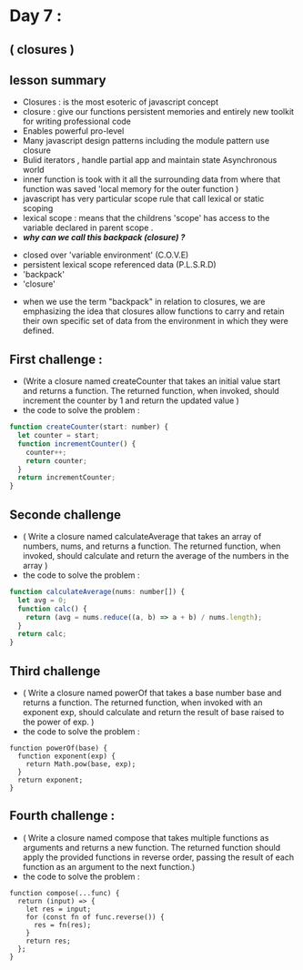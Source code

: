 
# Day 7 :
## ( closures ) 

## lesson summary 
* Closures : is the most esoteric of javascript concept
* closure : give our functions persistent memories and entirely new toolkit for writing professional code
* Enables powerful pro-level 
* Many javascript design patterns including the module pattern use closure 
* Bulid iterators , handle partial app and maintain state Asynchronous world 
* inner function is took with it all the surrounding data from where that function was saved 'local memory for the outer function )
* javascript has very particular scope rule that call lexical or static scoping 
* lexical scope : means that the childrens 'scope' has access to the variable declared in parent scope .
* ***why can we call this backpack (closure) ?***
- closed over 'variable environment' (C.O.V.E) 
- persistent lexical scope referenced data (P.L.S.R.D)
- 'backpack'
- 'closure'
* when we use the term "backpack" in relation to closures, we are emphasizing the idea that closures allow functions to carry and retain their own specific set of data from the environment in which they were defined.


## First challenge   :
- (Write a closure named createCounter that takes an initial value start and returns a function. The returned function, when invoked, should increment the counter by 1 and return the updated value ) 
- the code to solve the problem : 
```javascript
function createCounter(start: number) {
  let counter = start;
  function incrementCounter() {
    counter++;
    return counter;
  }
  return incrementCounter;
}
```
## Seconde challenge 
- ( Write a closure named calculateAverage that takes an array of numbers, nums, and returns a function. The returned function, when invoked, should calculate and return the average of the numbers in the array ) 
- the code to solve the problem :
```javascript
function calculateAverage(nums: number[]) {
  let avg = 0;
  function calc() {
    return (avg = nums.reduce((a, b) => a + b) / nums.length);
  }
  return calc;
}
```
## Third challenge 
- ( Write a closure named powerOf that takes a base number base and returns a function. The returned function, when invoked with an exponent exp, should calculate and return the result of base raised to the power of exp. ) 
- the code to solve the problem :
```
function powerOf(base) {
  function exponent(exp) {
    return Math.pow(base, exp);
  }
  return exponent;
}

```
## Fourth challenge  : 
- ( Write a closure named compose that takes multiple functions as arguments and returns a new function. The returned function should apply the provided functions in reverse order, passing the result of each function as an argument to the next function.) 
- the code to solve the problem :

```
function compose(...func) {
  return (input) => {
    let res = input;
    for (const fn of func.reverse()) {
      res = fn(res);
    }
    return res;
  };
}
```
